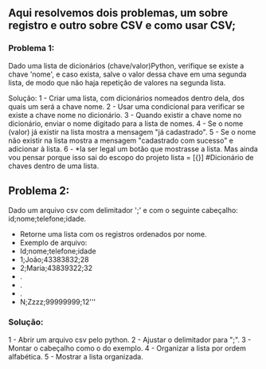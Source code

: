 ## Aqui resolvemos dois problemas, um sobre registro e outro sobre CSV e como usar CSV;

### Problema 1:
Dado uma lista de dicionários (chave/valor)Python, verifique se existe a chave 'nome', e caso exista, salve o valor
dessa chave em uma segunda lista, de modo que não haja repetição de valores na segunda lista.

Solução:
1 - Criar uma lista, com dicionários nomeados dentro dela, dos quais um será a chave nome.
2 - Usar uma condicional para verificar se existe a chave nome no dicionário.
3 - Quando existir a chave nome no dicionário, enviar o nome digitado para a lista de nomes.
4 - Se o nome (valor) já existir na lista mostra a mensagem "já cadastrado".
5 - Se o nome não existir na lista mostra a mensagem "cadastrado com sucesso" e adicionar à lista.
6 - *Ia ser legal um botão que mostrasse a lista. Mas ainda vou pensar porque isso sai do escopo do projeto
lista = [{}] #Dicionário de chaves dentro de uma lista.

## Problema 2:
Dado um arquivo csv com delimitador ';' e com o seguinte cabeçalho: id;nome;telefone;idade.
* Retorne uma lista com os registros ordenados por nome.
* Exemplo de arquivo:
* Id;nome;telefone;idade
* 1;João;43383832;28
* 2;Maria;43839322;32
* .
* .
* .
* N;Zzzz;99999999;12'''

### Solução:
1 - Abrir um arquivo csv pelo python.
2 - Ajustar o delimitador para ";".
3 - Montar o cabeçalho como o do exemplo.
4 - Organizar a lista por ordem alfabética.
5 - Mostrar a lista organizada.
